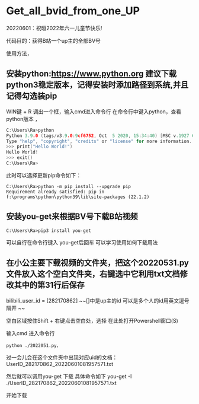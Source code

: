 # Get_all_bvid_from_one_UP
20220601：祝晅2022年六一儿童节快乐!

代码目的：获得B站一个up主的全部BV号 

使用方法，
## 安装python:https://www.python.org 建议下载python3稳定版本，记得安装时添加路径到系统,并且记得勾选装pip

WIN键 + R 调出一个框，输入cmd进入命令行 在命令行中键入python，查看python版本 ，
```C
C:\Users\Ra>python
Python 3.9.0 (tags/v3.9.0:9cf6752, Oct  5 2020, 15:34:40) [MSC v.1927 64 bit (AMD64)] on win32
Type "help", "copyright", "credits" or "license" for more information.
>>> print("Hello World!")
Hello World!
>>> exit()
C:\Users\Ra>
```

此时可以选择更新pip命令如下：
```
C:\Users\Ra>python -m pip install --upgrade pip
Requirement already satisfied: pip in f:\programs\python\python39\lib\site-packages (22.1.2)
```

## 安装you-get来根据BV号下载B站视频
```
C:\Users\Ra>pip3 install you-get
```

可以自行在命令行键入 you-get后回车 可以学习使用如何下载用法

## 在小公主要下载视频的文件夹，把这个20220531.py文件放入这个空白文件夹，右键选中它利用txt文档修改其中的第31行后保存

bilibili_user_id = [282170862] ~~[]中是up主的id 可以是多个人的id用英文逗号隔开 ~~

空白区域按住Shift + 右键点击空白处，选择 在此处打开Powershell窗口(S)

输入cmd 进入命令行
```
python ./2022051.py，
```
过一会儿会在这个文件夹中出现对应uid的文档：UserID_282170862_20220601081957571.txt

然后就可以调用you-get 下载 具体命令如下 you-get -I ./UserID_282170862_20220601081957571.txt

开始下载




